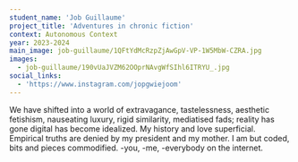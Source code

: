 ```yaml
---
student_name: 'Job Guillaume'
project_title: 'Adventures in chronic fiction'
context: Autonomous Context
year: 2023-2024
main_image: job-guillaume/1QFtYdMcRzpZjAwGpV-VP-1W5MbW-CZRA.jpg
images:
  - job-guillaume/190vUaJVZM62OOprNAvgWfSIhl6ITRYU_.jpg
social_links:
  - 'https://www.instagram.com/jopgwiejoom'
---
```


We have shifted into a world of extravagance, tastelessness, aesthetic fetishism, nauseating luxury, rigid similarity, mediatised fads; reality has gone digital has become idealized. My history and love superficial. Empirical truths are denied by my president and my mother. I am but coded, bits and pieces commodified. -you, -me, -everybody on the internet.

